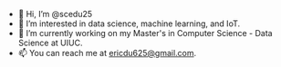 - 👋 Hi, I’m @scedu25
- 👀 I’m interested in data science, machine learning, and IoT.
- 🌱 I’m currently working on my Master's in Computer Science - Data Science at UIUC.
- 📫 You can reach me at ericdu625@gmail.com.

<!---
scedu25/scedu25 is a ✨ special ✨ repository because its `README.md` (this file) appears on your GitHub profile.
You can click the Preview link to take a look at your changes.
--->
